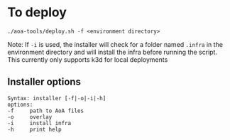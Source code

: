 # To deploy
```
./aoa-tools/deploy.sh -f <environment directory>
```

Note: If `-i` is used, the installer will check for a folder named `.infra` in the environment directory and will install the infra before running the script. This currently only supports k3d for local deployments

## Installer options
```
Syntax: installer [-f|-o|-i|-h]
options:
-f     path to AoA files
-o     overlay
-i     install infra
-h     print help
```